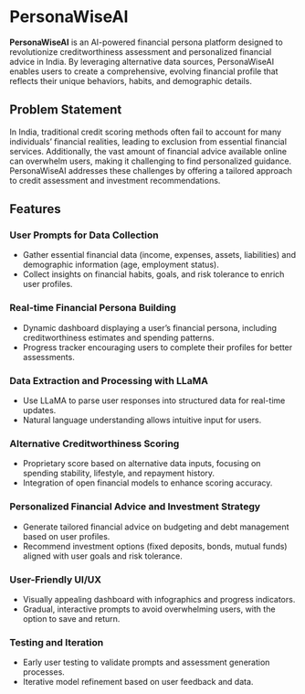 # PersonaWiseAI

**PersonaWiseAI** is an AI-powered financial persona platform designed to revolutionize creditworthiness assessment and personalized financial advice in India. By leveraging alternative data sources, PersonaWiseAI enables users to create a comprehensive, evolving financial profile that reflects their unique behaviors, habits, and demographic details.

## Problem Statement

In India, traditional credit scoring methods often fail to account for many individuals’ financial realities, leading to exclusion from essential financial services. Additionally, the vast amount of financial advice available online can overwhelm users, making it challenging to find personalized guidance. PersonaWiseAI addresses these challenges by offering a tailored approach to credit assessment and investment recommendations.

## Features

### User Prompts for Data Collection
- Gather essential financial data (income, expenses, assets, liabilities) and demographic information (age, employment status).
- Collect insights on financial habits, goals, and risk tolerance to enrich user profiles.

### Real-time Financial Persona Building
- Dynamic dashboard displaying a user’s financial persona, including creditworthiness estimates and spending patterns.
- Progress tracker encouraging users to complete their profiles for better assessments.

### Data Extraction and Processing with LLaMA
- Use LLaMA to parse user responses into structured data for real-time updates.
- Natural language understanding allows intuitive input for users.

### Alternative Creditworthiness Scoring
- Proprietary score based on alternative data inputs, focusing on spending stability, lifestyle, and repayment history.
- Integration of open financial models to enhance scoring accuracy.

### Personalized Financial Advice and Investment Strategy
- Generate tailored financial advice on budgeting and debt management based on user profiles.
- Recommend investment options (fixed deposits, bonds, mutual funds) aligned with user goals and risk tolerance.

### User-Friendly UI/UX
- Visually appealing dashboard with infographics and progress indicators.
- Gradual, interactive prompts to avoid overwhelming users, with the option to save and return.

### Testing and Iteration
- Early user testing to validate prompts and assessment generation processes.
- Iterative model refinement based on user feedback and data.

